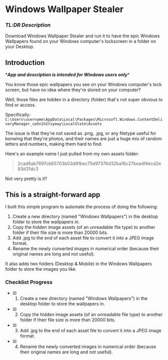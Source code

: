 # Windows Wallpaper Stealer
### *TL:DR Description*
Download Windows Wallpaper Stealer and run it to have the epic Windows Wallpapers found on your Windows computer's lockscreen in a folder on your Desktop.
## Introduction
\****App and description is intended for Windows users only****

You know those epic wallpapers you see on your Windows computer's lock screen, but have no idea where they're stored on your computer?

Well, those files are hidden in a directory (folder) that's not super obvious to find or access.

Specifically: `C:\Users\username\AppData\Local\Packages\Microsoft.Windows.ContentDeliveryManager_cw5n1h2txyewy\LocalState\Assets`

The issue is that they're not saved as .png, .jpg, or any filetype useful for konwing that they're photos, and their names are just a huge mix of random letters and numbers, making them hard to find.

Here's an example name I just pulled from my own assets folder:
> 2cad6ab7697cb65703b03d91bec75d97376d32ba16c27beadf4ecd2e83d31dc3

Not very pretty is it?
 
## This is a straight-forward app
I built this simple program to automate the process of doing the following:

1. Create a new directory (named "Windows Wallpapers") in the desktop folder to store the wallpapers in.
2. Copy the hidden image assets (of an unreadable file type) to another folder if their file size is more than 20000 bits.
3. Add .jpg to the end of each asset file to convert it into a JPEG image format.
4. Rename the newly converted images in numerical order (because their original names are long and not useful).

It also adds two folders (Desktop & Mobile) in the Windows Wallpapers folder to store the images you like.  

### Checklist Progress
- [x] 1. Create a new directory (named "Windows Wallpapers") in the desktop folder to store the wallpapers in.
- [x] 2. Copy the hidden image assets (of an unreadable file type) to another folder if their file size is more than 20000 bits.
- [x] 3. Add .jpg to the end of each asset file to convert it into a JPEG image format.
- [x] 4. Rename the newly converted images in numerical order (because their original names are long and not useful).
